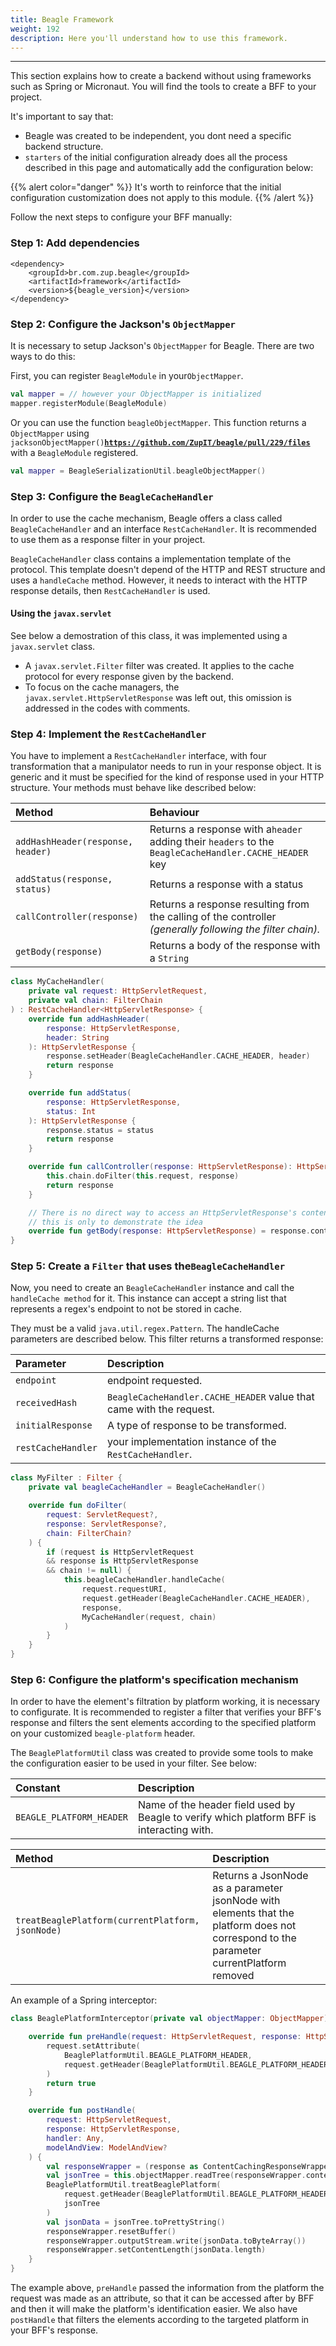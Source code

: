 ```yaml
---
title: Beagle Framework
weight: 192
description: Here you'll understand how to use this framework.
---
```


---

This section explains how to create a backend without using frameworks such as Spring or Micronaut. You will find the tools to create a BFF to your project.

It's important to say that: 

* Beagle was created to be independent, you dont need a specific backend structure. 
*  `starters` of the initial configuration already does all the process described in this page and automatically add the configuration below: 

{{% alert color="danger" %}}
It's worth to reinforce that the initial configuration customization does not apply to this module. 
{{% /alert %}}

Follow the next steps to configure your BFF manually:

### Step 1: Add dependencies 


```markup
<dependency>
	<groupId>br.com.zup.beagle</groupId>
	<artifactId>framework</artifactId>
	<version>${beagle_version}</version>
</dependency>
```


### Step 2: Configure the Jackson's `ObjectMapper` 

It is necessary to setup Jackson's `ObjectMapper` for Beagle. There are two ways to do this: 

First, you can register  `BeagleModule` in your`ObjectMapper`. 

```kotlin
val mapper = // however your ObjectMapper is initialized
mapper.registerModule(BeagleModule)
```

Or you can use the function `beagleObjectMapper`. This function returns a `ObjectMapper` using `jacksonObjectMapper()`[**`https://github.com/ZupIT/beagle/pull/229/files`**](https://github.com/ZupIT/beagle/pull/229/files) with a  `BeagleModule` registered.

```kotlin
val mapper = BeagleSerializationUtil.beagleObjectMapper()
```

### Step 3: Configure the `BeagleCacheHandler`

In order to use the cache mechanism, Beagle offers a class called  `BeagleCacheHandler` and an interface `RestCacheHandler`. It is recommended to use them as a response filter in your project. 

 `BeagleCacheHandler` class contains a implementation template of the protocol. This template doesn't depend of the HTTP and REST structure and uses a `handleCache` method. However, it needs to interact with the HTTP response details, then `RestCacheHandler` is used.

#### Using the `javax.servlet`

See below a demostration of this class, it was implemented using a `javax.servlet` class.

* A `javax.servlet.Filter` filter was created. It applies to the cache protocol for every response given by the backend. 
* To focus on the cache managers, the `javax.servlet.HttpServletResponse` was left out, this omission is addressed in the codes with comments. 

### Step 4: Implement the `RestCacheHandler`

You have to implement a `RestCacheHandler` interface,  with four transformation that a manipulator needs to run in your response object. It is generic and it must be specified for the kind of response  used in your HTTP structure. Your methods must behave like described below:

| Method | Behaviour |
| :--- | :--- |
| `addHashHeader(response, header)` | Returns a response with  a`header` adding their  `headers` to the `BeagleCacheHandler.CACHE_HEADER` key |
| `addStatus(response, status)` | Returns a response with a status  |
| `callController(response)` | Returns a response  resulting from the calling of the controller _\(generally following the filter chain\)._ |
| `getBody(response)` | Returns a body of the response with a `String` |


```kotlin
class MyCacheHandler(
    private val request: HttpServletRequest,
    private val chain: FilterChain
) : RestCacheHandler<HttpServletResponse> {
    override fun addHashHeader(
        response: HttpServletResponse,
        header: String
    ): HttpServletResponse {
        response.setHeader(BeagleCacheHandler.CACHE_HEADER, header)
        return response
    }

    override fun addStatus(
        response: HttpServletResponse,
        status: Int
    ): HttpServletResponse {
        response.status = status
        return response
    }

    override fun callController(response: HttpServletResponse): HttpServletResponse {
        this.chain.doFilter(this.request, response)
        return response
    }

    // There is no direct way to access an HttpServletResponse's content,
    // this is only to demonstrate the idea
    override fun getBody(response: HttpServletResponse) = response.content
}
```


### Step 5: Create a `Filter` that uses the`BeagleCacheHandler`

Now, you need to create an `BeagleCacheHandler` instance and call the `handleCache method` for it. This instance can accept a string list that represents a regex's endpoint to not be stored in cache. 

They must be a valid `java.util.regex.Pattern`. The handleCache parameters are described below. This filter returns a transformed response: 

| Parameter | Description |
| :--- | :--- |
| `endpoint` | endpoint requested. |
| `receivedHash` | `BeagleCacheHandler.CACHE_HEADER` value that came with the request. |
| `initialResponse` | A type of response to be transformed. |
| `restCacheHandler` | your implementation instance of the `RestCacheHandler`. |


```kotlin
class MyFilter : Filter {
    private val beagleCacheHandler = BeagleCacheHandler()

    override fun doFilter(
        request: ServletRequest?,
        response: ServletResponse?,
        chain: FilterChain?
    ) {
        if (request is HttpServletRequest
        && response is HttpServletResponse
        && chain != null) {
            this.beagleCacheHandler.handleCache(
                request.requestURI,
                request.getHeader(BeagleCacheHandler.CACHE_HEADER),
                response,
                MyCacheHandler(request, chain)
            )
        }
    }
}
```


### Step 6: Configure the platform's specification mechanism 

In order to have the element's filtration by platform working, it is necessary to configurate. It is recommended to register a filter that verifies your BFF's response and filters the sent elements according to the specified platform on your customized `beagle-platform` header.

The `BeaglePlatformUtil` class was created to provide some tools to make the configuration easier to be used in your filter. See below:

| Constant | Description |
| :--- | :--- |
| `BEAGLE_PLATFORM_HEADER` | Name of the header field used by Beagle to verify which platform BFF is interacting with.  |

| Method | Description |
| :--- | :--- |
| `treatBeaglePlatform(currentPlatform, jsonNode)` | Returns a JsonNode as a parameter  jsonNode  with elements that the platform does not correspond to the parameter currentPlatform removed |

An example of a Spring interceptor: 

```kotlin
class BeaglePlatformInterceptor(private val objectMapper: ObjectMapper) : HandlerInterceptor {

    override fun preHandle(request: HttpServletRequest, response: HttpServletResponse, handler: Any): Boolean {
        request.setAttribute(
            BeaglePlatformUtil.BEAGLE_PLATFORM_HEADER,
            request.getHeader(BeaglePlatformUtil.BEAGLE_PLATFORM_HEADER)
        )
        return true
    }

    override fun postHandle(
        request: HttpServletRequest,
        response: HttpServletResponse,
        handler: Any,
        modelAndView: ModelAndView?
    ) {
        val responseWrapper = (response as ContentCachingResponseWrapper)
        val jsonTree = this.objectMapper.readTree(responseWrapper.contentAsByteArray)
        BeaglePlatformUtil.treatBeaglePlatform(
            request.getHeader(BeaglePlatformUtil.BEAGLE_PLATFORM_HEADER),
            jsonTree
        )
        val jsonData = jsonTree.toPrettyString()
        responseWrapper.resetBuffer()
        responseWrapper.outputStream.write(jsonData.toByteArray())
        responseWrapper.setContentLength(jsonData.length)
    }
}
```

The example above, `preHandle` passed the information from the platform the request was made as an attribute, so that it can be accessed after by BFF and then it will make the platform's identification easier.  We also have `postHandle` that filters the elements according to the targeted platform in your BFF's response.
